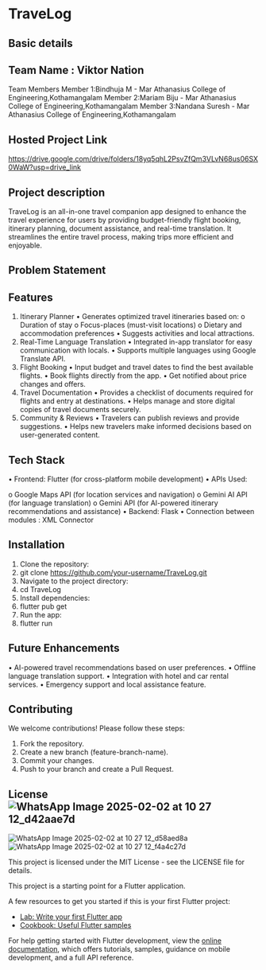 # TraveLog

## Basic details

## Team Name : Viktor Nation
Team Members
Member 1:Bindhuja M - Mar Athanasius College of Engineering,Kothamangalam
Member 2:Mariam Biju - Mar Athanasius College of Engineering,Kothamangalam
Member 3:Nandana Suresh - Mar Athanasius College of Engineering,Kothamangalam

## Hosted Project Link

https://drive.google.com/drive/folders/18yq5qhL2PsvZfQm3VLvN68us06SX0WaW?usp=drive_link

## Project description

TraveLog is an all-in-one travel companion app designed to enhance the travel experience for users by providing budget-friendly flight booking, itinerary planning, document assistance, and real-time translation. It streamlines the entire travel process, making trips more efficient and enjoyable.

## Problem Statement



## Features
1. Itinerary Planner
•	Generates optimized travel itineraries based on:
o	Duration of stay
o	Focus-places (must-visit locations)
o	Dietary and accommodation preferences
•	Suggests activities and local attractions.
2. Real-Time Language Translation
•	Integrated in-app translator for easy communication with locals.
•	Supports multiple languages using Google Translate API.
3. Flight Booking
•	Input budget and travel dates to find the best available flights.
•	Book flights directly from the app.
•	Get notified about price changes and offers.
4. Travel Documentation
•	Provides a checklist of documents required for flights and entry at destinations.
•	Helps manage and store digital copies of travel documents securely.
5. Community & Reviews
•	Travelers can publish reviews and provide suggestions.
•	Helps new travelers make informed decisions based on user-generated content.

## Tech Stack

•	Frontend: Flutter (for cross-platform mobile development)
•	APIs Used: 

o	Google Maps API (for location services and navigation)
o	Gemini AI API (for language translation)
o	Gemini API (for AI-powered itinerary recommendations and assistance)
•   Backend: Flask
•   Connection between modules : XML Connector

## Installation
1.	Clone the repository: 
2.	git clone https://github.com/your-username/TraveLog.git
3.	Navigate to the project directory: 
4.	cd TraveLog
5.	Install dependencies: 
6.	flutter pub get
7.	Run the app: 
8.	flutter run

## Future Enhancements
•	AI-powered travel recommendations based on user preferences.
•	Offline language translation support.
•	Integration with hotel and car rental services.
•	Emergency support and local assistance feature.

## Contributing
We welcome contributions! Please follow these steps:
1.	Fork the repository.
2.	Create a new branch (feature-branch-name).
3.	Commit your changes.
4.	Push to your branch and create a Pull Request.

## License![WhatsApp Image 2025-02-02 at 10 27 12_d42aae7d](https://github.com/user-attachments/assets/54b5cf05-aa3e-47ba-8bc7-2c97d641bff0)
![WhatsApp Image 2025-02-02 at 10 27 12_d58aed8a](https://github.com/user-attachments/assets/fbc309c3-3565-4ec9-a74d-8162260a670e)
![WhatsApp Image 2025-02-02 at 10 27 12_f4a4c27d](https://github.com/user-attachments/assets/1e35a7a8-52ae-46b5-b687-6aae716762dc)

This project is licensed under the MIT License - see the LICENSE file for details.

This project is a starting point for a Flutter application.


A few resources to get you started if this is your first Flutter project:

- [Lab: Write your first Flutter app](https://docs.flutter.dev/get-started/codelab)
- [Cookbook: Useful Flutter samples](https://docs.flutter.dev/cookbook)

For help getting started with Flutter development, view the
[online documentation](https://docs.flutter.dev/), which offers tutorials,
samples, guidance on mobile development, and a full API reference.
